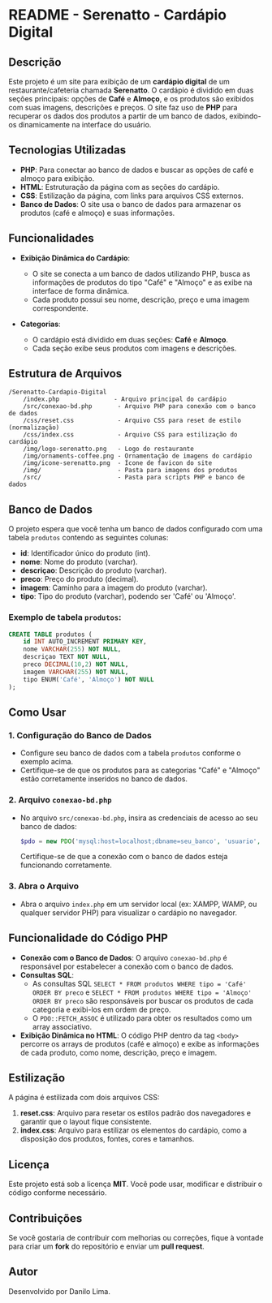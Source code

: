 # README - Serenatto - Cardápio Digital

## Descrição

Este projeto é um site para exibição de um **cardápio digital** de um restaurante/cafeteria chamada **Serenatto**. O cardápio é dividido em duas seções principais: opções de **Café** e **Almoço**, e os produtos são exibidos com suas imagens, descrições e preços. O site faz uso de **PHP** para recuperar os dados dos produtos a partir de um banco de dados, exibindo-os dinamicamente na interface do usuário.

## Tecnologias Utilizadas

- **PHP**: Para conectar ao banco de dados e buscar as opções de café e almoço para exibição.
- **HTML**: Estruturação da página com as seções do cardápio.
- **CSS**: Estilização da página, com links para arquivos CSS externos.
- **Banco de Dados**: O site usa o banco de dados para armazenar os produtos (café e almoço) e suas informações.

## Funcionalidades

- **Exibição Dinâmica do Cardápio**: 
  - O site se conecta a um banco de dados utilizando PHP, busca as informações de produtos do tipo "Café" e "Almoço" e as exibe na interface de forma dinâmica.
  - Cada produto possui seu nome, descrição, preço e uma imagem correspondente.
  
- **Categorias**: 
  - O cardápio está dividido em duas seções: **Café** e **Almoço**.
  - Cada seção exibe seus produtos com imagens e descrições.

## Estrutura de Arquivos

```
/Serenatto-Cardapio-Digital
    /index.php               - Arquivo principal do cardápio
    /src/conexao-bd.php       - Arquivo PHP para conexão com o banco de dados
    /css/reset.css            - Arquivo CSS para reset de estilo (normalização)
    /css/index.css            - Arquivo CSS para estilização do cardápio
    /img/logo-serenatto.png   - Logo do restaurante
    /img/ornaments-coffee.png - Ornamentação de imagens do cardápio
    /img/icone-serenatto.png  - Ícone de favicon do site
    /img/                     - Pasta para imagens dos produtos
    /src/                     - Pasta para scripts PHP e banco de dados
```

## Banco de Dados

O projeto espera que você tenha um banco de dados configurado com uma tabela `produtos` contendo as seguintes colunas:

- **id**: Identificador único do produto (int).
- **nome**: Nome do produto (varchar).
- **descriçao**: Descrição do produto (varchar).
- **preco**: Preço do produto (decimal).
- **imagem**: Caminho para a imagem do produto (varchar).
- **tipo**: Tipo do produto (varchar), podendo ser 'Café' ou 'Almoço'.

### Exemplo de tabela `produtos`:

```sql
CREATE TABLE produtos (
    id INT AUTO_INCREMENT PRIMARY KEY,
    nome VARCHAR(255) NOT NULL,
    descriçao TEXT NOT NULL,
    preco DECIMAL(10,2) NOT NULL,
    imagem VARCHAR(255) NOT NULL,
    tipo ENUM('Café', 'Almoço') NOT NULL
);
```

## Como Usar

### 1. Configuração do Banco de Dados

- Configure seu banco de dados com a tabela `produtos` conforme o exemplo acima.
- Certifique-se de que os produtos para as categorias "Café" e "Almoço" estão corretamente inseridos no banco de dados.

### 2. Arquivo `conexao-bd.php`

- No arquivo `src/conexao-bd.php`, insira as credenciais de acesso ao seu banco de dados:
  ```php
  $pdo = new PDO('mysql:host=localhost;dbname=seu_banco', 'usuario', 'senha');
  ```
  Certifique-se de que a conexão com o banco de dados esteja funcionando corretamente.

### 3. Abra o Arquivo

- Abra o arquivo `index.php` em um servidor local (ex: XAMPP, WAMP, ou qualquer servidor PHP) para visualizar o cardápio no navegador.

## Funcionalidade do Código PHP

- **Conexão com o Banco de Dados**: O arquivo `conexao-bd.php` é responsável por estabelecer a conexão com o banco de dados.
- **Consultas SQL**: 
  - As consultas SQL `SELECT * FROM produtos WHERE tipo = 'Café' ORDER BY preco` e `SELECT * FROM produtos WHERE tipo = 'Almoço' ORDER BY preco` são responsáveis por buscar os produtos de cada categoria e exibi-los em ordem de preço.
  - O `PDO::FETCH_ASSOC` é utilizado para obter os resultados como um array associativo.
- **Exibição Dinâmica no HTML**: O código PHP dentro da tag `<body>` percorre os arrays de produtos (café e almoço) e exibe as informações de cada produto, como nome, descrição, preço e imagem.

## Estilização

A página é estilizada com dois arquivos CSS:

1. **reset.css**: Arquivo para resetar os estilos padrão dos navegadores e garantir que o layout fique consistente.
2. **index.css**: Arquivo para estilizar os elementos do cardápio, como a disposição dos produtos, fontes, cores e tamanhos.

## Licença

Este projeto está sob a licença **MIT**. Você pode usar, modificar e distribuir o código conforme necessário.

## Contribuições

Se você gostaria de contribuir com melhorias ou correções, fique à vontade para criar um **fork** do repositório e enviar um **pull request**.

## Autor

Desenvolvido por Danilo Lima.
